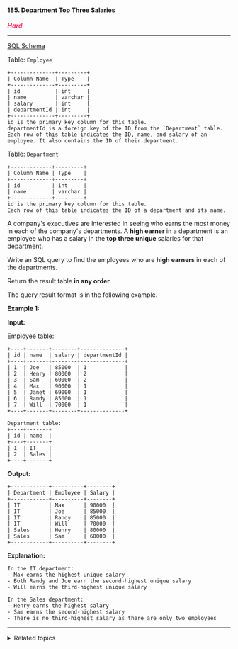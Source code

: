 #### 185. Department Top Three Salaries

<span style="color:#FF375F">***Hard***</span>
___

[SQL Schema](sql-schema.sql)

Table: `Employee`

    +--------------+---------+
    | Column Name  | Type    |
    +--------------+---------+
    | id           | int     |
    | name         | varchar |
    | salary       | int     |
    | departmentId | int     |
    +--------------+---------+
    id is the primary key column for this table.
    departmentId is a foreign key of the ID from the `Department` table. Each row of this table indicates the ID, name, and salary of an employee. It also contains the ID of their department. 

Table: `Department`

    +-------------+---------+
    | Column Name | Type    |
    +-------------+---------+
    | id          | int     |
    | name        | varchar |
    +-------------+---------+
    id is the primary key column for this table.
    Each row of this table indicates the ID of a department and its name. 

A company's executives are interested in seeing who earns the most money in each of the company's departments. A **high earner** in a department is an employee who has a salary in the **top three unique** salaries for that department.

Write an SQL query to find the employees who are **high earners** in each of the departments.

Return the result table **in any order**.

The query result format is in the following example.

**Example 1:**

**Input:**

Employee table:

    +----+-------+--------+--------------+
    | id | name  | salary | departmentId |
    +----+-------+--------+--------------+
    | 1  | Joe   | 85000  | 1            |
    | 2  | Henry | 80000  | 2            |
    | 3  | Sam   | 60000  | 2            |
    | 4  | Max   | 90000  | 1            |
    | 5  | Janet | 69000  | 1            |
    | 6  | Randy | 85000  | 1            |
    | 7  | Will  | 70000  | 1            |
    +----+-------+--------+--------------+

    Department table:
    +----+-------+
    | id | name  |
    +----+-------+
    | 1  | IT    |
    | 2  | Sales |
    +----+-------+

**Output:**

    +------------+----------+--------+
    | Department | Employee | Salary |
    +------------+----------+--------+
    | IT         | Max      | 90000  |
    | IT         | Joe      | 85000  |
    | IT         | Randy    | 85000  |
    | IT         | Will     | 70000  |
    | Sales      | Henry    | 80000  |
    | Sales      | Sam      | 60000  |
    +------------+----------+--------+

**Explanation:**

    In the IT department:
    - Max earns the highest unique salary
    - Both Randy and Joe earn the second-highest unique salary
    - Will earns the third-highest unique salary
    
    In the Sales department:
    - Henry earns the highest salary
    - Sam earns the second-highest salary
    - There is no third-highest salary as there are only two employees
___

<details><summary>Related topics</summary>

[#Database](https://leetcode.com/tag/database/)

</details>